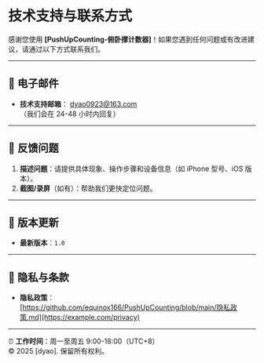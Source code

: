 # 技术支持与联系方式

感谢您使用 **[PushUpCounting-俯卧撑计数器]**！如果您遇到任何问题或有改进建议，请通过以下方式联系我们。

---

## 📧 电子邮件
- **技术支持邮箱**： [dyao0923@163.com](mailto:support@example.com)  
  （我们会在 24-48 小时内回复）

---

## 🐞 反馈问题
1. **描述问题**：请提供具体现象、操作步骤和设备信息（如 iPhone 型号、iOS 版本）。
2. **截图/录屏**（如有）：帮助我们更快定位问题。

---

## 🔄 版本更新
- **最新版本**：`1.0`

---

## 📜 隐私与条款
- **隐私政策**：  
  [https://github.com/equinox166/PushUpCounting/blob/main/隐私政策.md](https://example.com/privacy)

---

⏰ **工作时间**：周一至周五 9:00-18:00（UTC+8）  
© 2025 [dyao]. 保留所有权利。